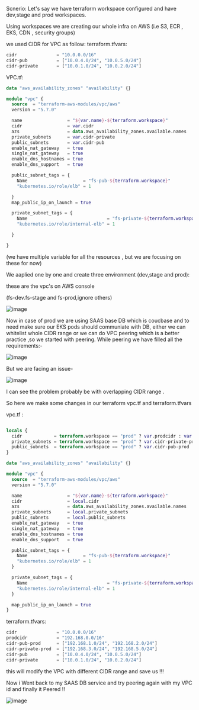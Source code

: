 Scnerio: 
Let's say we have terraform workspace configured and have dev,stage and prod workspaces.

Using workspaces we are creating our whole infra on AWS (i.e S3, ECR , EKS, CDN , security groups)

we used CIDR for VPC as follow:
terraform.tfvars:

```tf
cidr               = "10.0.0.0/16"
cidr-pub           = ["10.0.4.0/24", "10.0.5.0/24"]
cidr-private       = ["10.0.1.0/24", "10.0.2.0/24"]
```

VPC.tf:
```tf
data "aws_availability_zones" "availability" {}

module "vpc" {
  source  = "terraform-aws-modules/vpc/aws"
  version = "5.7.0"

  name                 = "${var.name}-${terraform.workspace}"
  cidr                 = var.cidr
  azs                  = data.aws_availability_zones.available.names
  private_subnets      = var.cidr-private
  public_subnets       = var.cidr-pub
  enable_nat_gateway   = true
  single_nat_gateway   = true
  enable_dns_hostnames = true
  enable_dns_support   = true

  public_subnet_tags = {
    Name                     = "fs-pub-${terraform.workspace}"
    "kubernetes.io/role/elb" = 1

  }
  map_public_ip_on_launch = true

  private_subnet_tags = {
    Name                              = "fs-private-${terraform.workspace}"
    "kubernetes.io/role/internal-elb" = 1

  }

}
```
(we have multiple variable for all the resources , but we are focusing on these for now)

We aaplied one by one and create three environment (dev,stage and prod):

these are the vpc's on AWS console 

(fs-dev.fs-stage and fs-prod,ignore others)


![image](https://github.com/user-attachments/assets/e6f60525-f924-43e6-8537-3caad1cc8930)


Now in case of prod we are using SAAS base DB which is coucbase and to need make sure our EKS pods should communiate with DB,
either we can whitelist whole CIDR range or we can do VPC peering which is a better practice ,so we started with peering.
While peering we have filled all the requirements:-

![image](https://github.com/user-attachments/assets/1af17881-2b6b-4f3a-8fdf-696c37e7a1f1)

But we are facing an issue-

![image](https://github.com/user-attachments/assets/d69a36fd-ed4c-441c-bc71-e640a93df434)

I can see the problem probably be with overlapping CIDR range .

So here we make some changes in our terraform vpc.tf and terraform.tfvars

vpc.tf :

```tf

locals {
  cidr            = terraform.workspace == "prod" ? var.prodcidr : var.cidr
  private_subnets = terraform.workspace == "prod" ? var.cidr-private-prod : var.cidr-private
  public_subnets  = terraform.workspace == "prod" ? var.cidr-pub-prod : var.cidr-pub
}

data "aws_availability_zones" "availability" {}

module "vpc" {
  source  = "terraform-aws-modules/vpc/aws"
  version = "5.7.0"

  name                 = "${var.name}-${terraform.workspace}"
  cidr                 = local.cidr
  azs                  = data.aws_availability_zones.available.names
  private_subnets      = local.private_subnets
  public_subnets       = local.public_subnets
  enable_nat_gateway   = true
  single_nat_gateway   = true
  enable_dns_hostnames = true
  enable_dns_support   = true

  public_subnet_tags = {
    Name                     = "fs-pub-${terraform.workspace}"
    "kubernetes.io/role/elb" = 1
  }

  private_subnet_tags = {
    Name                              = "fs-private-${terraform.workspace}"
    "kubernetes.io/role/internal-elb" = 1
  }

  map_public_ip_on_launch = true
}
```

terraform.tfvars:

```tf
cidr               = "10.0.0.0/16"
prodcidr           = "192.168.0.0/16"
cidr-pub-prod      = ["192.168.1.0/24", "192.168.2.0/24"]
cidr-private-prod  = ["192.168.3.0/24", "192.168.5.0/24"]
cidr-pub           = ["10.0.4.0/24", "10.0.5.0/24"]
cidr-private       = ["10.0.1.0/24", "10.0.2.0/24"]

```

this will modify the VPC with different CIDR range and save us !!!


Now i Went back to my SAAS DB service and try peering again with my VPC id and finally it Peered !!

![image](https://github.com/user-attachments/assets/e9b25a46-5f8a-4b72-8ca0-7c51c0e7eb9f)

